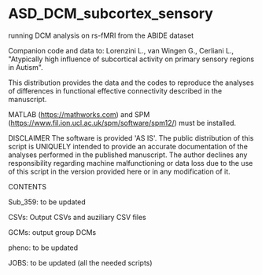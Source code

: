 # ASD_DCM_subcortex_sensory
running DCM analysis on rs-fMRI from the ABIDE dataset

Companion code and data to: Lorenzini L., van Wingen G., Cerliani L., "Atypically high influence of subcortical activity on primary sensory regions in Autism".

This distribution provides the data and the codes to reproduce the analyses of differences in functional effective connectivity described in the manuscript. 

MATLAB (https://mathworks.com) and SPM (https://www.fil.ion.ucl.ac.uk/spm/software/spm12/) must be installed. 


DISCLAIMER The software is provided 'AS IS'. The public distribution of this script is UNIQUELY intended to provide an accurate documentation of the analyses performed in the published manuscript. The author declines any responsibility regarding machine malfunctioning or data loss due to the use of this script in the version provided here or in any modification of it.

CONTENTS

Sub_359: to be updated

CSVs: Output CSVs and auziliary CSV files

GCMs: output group DCMs 

pheno: to be updated

JOBS: to be updated (all the needed scripts)

